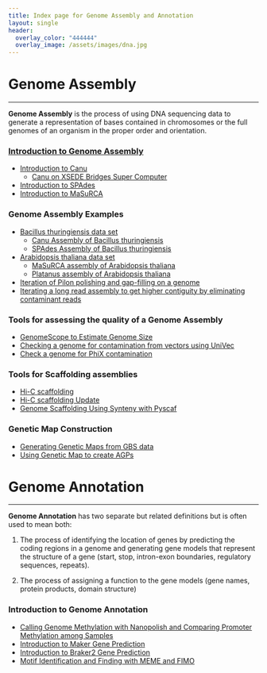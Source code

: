 ```yaml
---
title: Index page for Genome Assembly and Annotation
layout: single
header:
  overlay_color: "444444"
  overlay_image: /assets/images/dna.jpg
---
```


# Genome Assembly

---

**Genome Assembly** is the process of using DNA sequencing data to generate a representation of bases contained in chromosomes or the full genomes of an organism in the proper order and orientation.   

### [Introduction to Genome Assembly](../GenomeAssembly/Intro_GenomeAssembly.md)
  * [Introduction to Canu](../GenomeAssembly/Assemblers/canu.md)
    * [Canu on XSEDE Bridges Super Computer](../GenomeAssembly/BT/BT_Canu_bridges.md)
  * [Introduction to SPAdes](../GenomeAssembly/Assemblers/spades.md)
  * [Introduction to MaSuRCA](../GenomeAssembly/Assemblers/MaSuRCA.md)

### Genome Assembly Examples

  * [Bacillus thuringiensis data set](../GenomeAssembly/BT/BT_background.md)
    * [Canu Assembly of Bacillus thuringiensis](../GenomeAssembly/BT/BT_Canu.md)
    * [SPAdes Assembly of Bacillus thuringiensis](../GenomeAssembly/BT/BT_spades.md)
  * [Arabidopsis thaliana data set](../GenomeAssembly/Arabidopsis/Arabidopsis_background.md)
    * [MaSuRCA assembly of Arabidopsis thaliana](../GenomeAssembly/Arabidopsis/AT_MaSuRCA.md)
    * [Platanus assembly of Arabidopsis thaliana](../GenomeAssembly/Arabidopsis/AT_platanus-genome-assembly.md)
  * [Iteration of Pilon polishing and gap-filling on a genome](../GenomeAssembly/Iterate_Pilon_Genome_Polishing.md)
  * [Iterating a long read assembly to get higher contiguity by eliminating contaminant reads](../IteratingGenomeAssemblyWithReadFiltration.md)
### Tools for assessing the quality of a Genome Assembly

  * [GenomeScope to Estimate Genome Size](../GenomeAssembly/genomescope.md)
  * [Checking a genome for contamination from vectors using UniVec](../GenomeAssembly/univecContaminationCheck.md)
  * [Check a genome for PhiX contamination](../GenomeAssembly/PhiXContaminationCheck.md)

### Tools for Scaffolding assemblies
  * [Hi-C scaffolding](../GenomeAssembly/Hybrid/Scaffolding_with_HiC_Juicer.md)
  * [Hi-C scaffolding Update](../GenomeAssembly/Hybrid/Juicer_Juicebox_3dDNA_pipeline.md)
  * [Genome Scaffolding Using Synteny with Pyscaf](../GenomeAssembly/Pyscaf_Synteny_Scaffolding.md)

### Genetic Map Construction

  * [Generating Genetic Maps from GBS data](../GenomeAssembly/GeneticMaps/creating-genetic-maps.md)
  * [Using Genetic Map to create AGPs](../GenomeAssembly/GeneticMaps/scaffolding-using-genetic-maps.md)

# Genome Annotation

---

**Genome Annotation** has two separate but related definitions but is often used to mean both:

1. The process of identifying the location of genes by predicting the coding regions in a genome and generating gene models that represent the structure of a gene (start, stop, intron-exon boundaries, regulatory sequences, repeats).

2. The process of assigning a function to the gene models (gene names, protein products, domain structure)


### Introduction to Genome Annotation
  * [Calling Genome Methylation with Nanopolish and Comparing Promoter Methylation among Samples](Calling_Genome_Methylation_with_Nanopore.md)
  * [Introduction to Maker Gene Prediction](Intro_To_Maker.md)
  * [Introduction to Braker2 Gene Prediction](Intro_to_Braker2.md)
  * [Motif Identification and Finding with MEME and FIMO](MEME_Motif_Finding_In_Genomes.md)  
